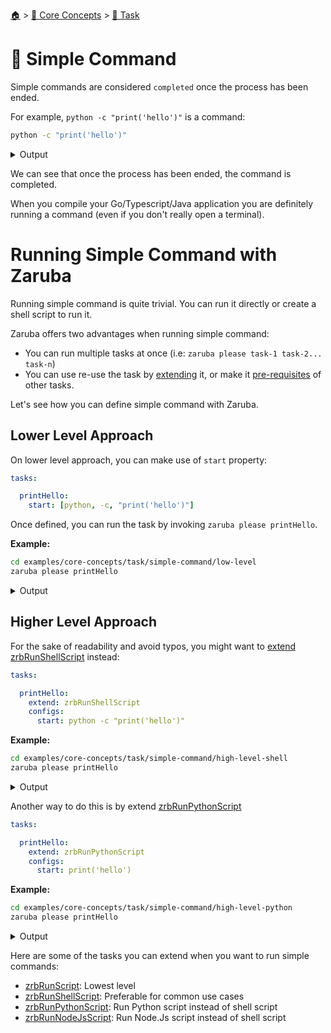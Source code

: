 <!--startTocHeader-->
[🏠](../../README.md) > [🧠 Core Concepts](../README.md) > [🔨 Task](README.md)
# 🥛 Simple Command
<!--endTocHeader-->

Simple commands are considered `completed` once the process has been ended.

For example, `python -c "print('hello')"` is a command:

<!--startCode-->
```bash
python -c "print('hello')"
```
 
<details>
<summary>Output</summary>
 
```````
hello
```````
</details>
<!--endCode-->

We can see that once the process has been ended, the command is completed.

When you compile your Go/Typescript/Java application you are definitely running a command (even if you don't really open a terminal).

# Running Simple Command with Zaruba

Running simple command is quite trivial. You can run it directly or create a shell script to run it.

Zaruba offers two advantages when running simple command:

* You can run multiple tasks at once (i.e: `zaruba please task-1 task-2... task-n`)
* You can use re-use the task by [extending](./extend-task.md) it, or make it [pre-requisites](./define-task-dependencies.md) of other tasks.

Let's see how you can define simple command with Zaruba.

## Lower Level Approach

On lower level approach, you can make use of `start` property:

```yaml
tasks:

  printHello:
    start: [python, -c, "print('hello')"]
```

Once defined, you can run the task by invoking `zaruba please printHello`.

__Example:__

<!--startCode-->
```bash
cd examples/core-concepts/task/simple-command/low-level
zaruba please printHello
```
 
<details>
<summary>Output</summary>
 
```````
Job Starting...
 Elapsed Time: 1.478µs
 Current Time: 21:06:52
  Run  'printHello' command on /home/gofrendi/zaruba/docs/examples/core-concepts/task/simple-command/low-level
   printHello            21:06:52.131 hello
  Successfully running  'printHello' command
  Job Running...
 Elapsed Time: 119.477077ms
 Current Time: 21:06:52
  
  Job Complete!!! 
  Terminating
  Job Ended...
 Elapsed Time: 230.873245ms
 Current Time: 21:06:52
zaruba please printHello
```````
</details>
<!--endCode-->

## Higher Level Approach

For the sake of readability and avoid typos, you might want to [extend](./extend-task.md) [zrbRunShellScript](../../core-tasks/zrb-run-shell-script.md) instead:

```yaml
tasks:

  printHello:
    extend: zrbRunShellScript
    configs:
      start: python -c "print('hello')"
```

__Example:__

<!--startCode-->
```bash
cd examples/core-concepts/task/simple-command/high-level-shell
zaruba please printHello
```
 
<details>
<summary>Output</summary>
 
```````
Job Starting...
 Elapsed Time: 1.287µs
 Current Time: 21:06:52
  Run  'printHello' command on /home/gofrendi/zaruba/docs/examples/core-concepts/task/simple-command/high-level-shell
   printHello            21:06:52.584 hello
  Successfully running  'printHello' command
  Job Running...
 Elapsed Time: 122.392731ms
 Current Time: 21:06:52
  
  Job Complete!!! 
  Terminating
  Job Ended...
 Elapsed Time: 322.961427ms
 Current Time: 21:06:52
zaruba please printHello
```````
</details>
<!--endCode-->


Another way to do this is by extend [zrbRunPythonScript](../../core-tasks/zrb-run-python-script.md)

```yaml
tasks:

  printHello:
    extend: zrbRunPythonScript
    configs:
      start: print('hello')
```

__Example:__

<!--startCode-->
```bash
cd examples/core-concepts/task/simple-command/high-level-python
zaruba please printHello
```
 
<details>
<summary>Output</summary>
 
```````
Job Starting...
 Elapsed Time: 1.19µs
 Current Time: 21:06:53
  Run  'printHello' command on /home/gofrendi/zaruba/docs/examples/core-concepts/task/simple-command/high-level-python
   printHello            21:06:53.108 hello
  Successfully running  'printHello' command
  Job Running...
 Elapsed Time: 115.74211ms
 Current Time: 21:06:53
  
  Job Complete!!! 
  Terminating
  Job Ended...
 Elapsed Time: 316.966894ms
 Current Time: 21:06:53
zaruba please printHello
```````
</details>
<!--endCode-->


Here are some of the tasks you can extend when you want to run simple commands:

* [zrbRunScript](../../core-tasks/zrb-run-script.md): Lowest level
* [zrbRunShellScript](../../core-tasks/zrb-run-shell-script.md): Preferable for common use cases
* [zrbRunPythonScript](../../core-tasks/zrb-run-python-script.md): Run Python script instead of shell script
* [zrbRunNodeJsScript](../../core-tasks/zrb-run-node-js-script.md): Run Node.Js script instead of shell script

<!--startTocSubTopic-->
<!--endTocSubTopic-->
